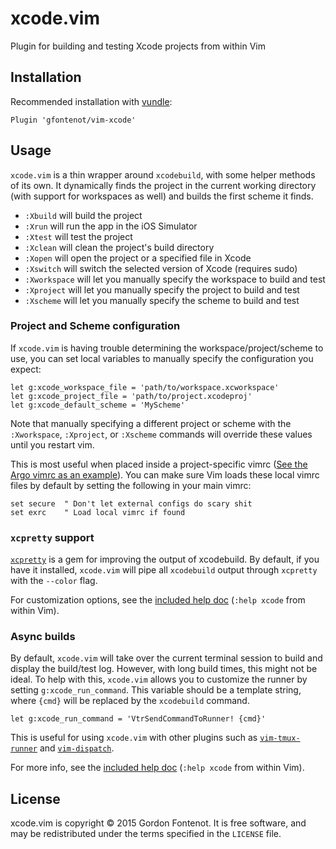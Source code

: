 # xcode.vim

Plugin for building and testing Xcode projects from within Vim


## Installation

Recommended installation with [vundle](https://github.com/gmarik/vundle):

```vim
Plugin 'gfontenot/vim-xcode'
```

## Usage

`xcode.vim` is a thin wrapper around `xcodebuild`, with some helper methods of
its own. It dynamically finds the project in the current working directory
(with support for workspaces as well) and builds the first scheme it finds.

 - `:Xbuild` will build the project
 - `:Xrun` will run the app in the iOS Simulator
 - `:Xtest` will test the project
 - `:Xclean` will clean the project's build directory
 - `:Xopen` will open the project or a specified file in Xcode
 - `:Xswitch` will switch the selected version of Xcode (requires sudo)
 - `:Xworkspace` will let you manually specify the workspace to build and test
 - `:Xproject` will let you manually specify the project to build and test
 - `:Xscheme` will let you manually specify the scheme to build and test

### Project and Scheme configuration

If `xcode.vim` is having trouble determining the workspace/project/scheme to
use, you can set local variables to manually specify the configuration you
expect:

```
let g:xcode_workspace_file = 'path/to/workspace.xcworkspace'
let g:xcode_project_file = 'path/to/project.xcodeproj'
let g:xcode_default_scheme = 'MyScheme'
```

Note that manually specifying a different project or scheme with the
`:Xworkspace`, `:Xproject`, or `:Xscheme` commands will override these values
until you restart vim.

This is most useful when placed inside a project-specific vimrc ([See the Argo
vimrc as an example][argo-vimrc]). You can make sure Vim loads these local
vimrc files by default by setting the following in your main vimrc:

[argo-vimrc]: https://github.com/thoughtbot/Argo/blob/master/.vimrc

```
set secure  " Don't let external configs do scary shit
set exrc    " Load local vimrc if found
```

### `xcpretty` support

[`xcpretty`] is a gem for improving the output of xcodebuild. By default, if
you have it installed, `xcode.vim` will pipe all `xcodebuild` output through
`xcpretty` with the `--color` flag.

[`xcpretty`]: https://github.com/supermarin/xcpretty

For customization options, see the [included help doc][help] (`:help xcode`
from within Vim).

[help]: https://github.com/gfontenot/vim-xcode/blob/master/doc/xcode.txt

### Async builds

By default, `xcode.vim` will take over the current terminal session to build
and display the build/test log. However, with long build times, this might not
be ideal. To help with this, `xcode.vim` allows you to customize the runner by
setting `g:xcode_run_command`. This variable should be a template string,
where `{cmd}` will be replaced by the `xcodebuild` command.

```vim
let g:xcode_run_command = 'VtrSendCommandToRunner! {cmd}'
```

This is useful for using `xcode.vim` with other plugins such as
[`vim-tmux-runner`] and [`vim-dispatch`].

[`vim-tmux-runner`]: https://github.com/christoomey/vim-tmux-runner
[`vim-dispatch`]: https://github.com/tpope/vim-dispatch

For more info, see the [included help doc][help] (`:help xcode` from within
Vim).

## License

xcode.vim is copyright © 2015 Gordon Fontenot. It is free software, and may be
redistributed under the terms specified in the `LICENSE` file.
